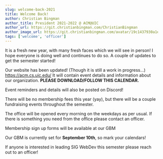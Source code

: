 ```yaml
---
slug: welcome-back-2021
title: Welcome Back!
author: Christian Bingman
author_title: President 2021-2022 @ ACM@UIC
author_url: https://git.christianbingman.com/ChristianBingman
author_image_url: https://git.christianbingman.com/avatar/19c1437930a1e9db7482a581fc45f60a?size=1160
tags: ['welcome', 'officer']
---
```

It is a fresh new year, with many fresh faces which we will see in person! I hope everyone is doing well and continues to do so. A couple of updates to get the semester started! 

Our website has been updated! (Though it is still a work in progress...) https://acm.cs.uic.edu/ It will contain event details and information about our organization. **PLEASE DOWNLOAD/FOLLOW THIS CALENDAR.**

Event reminders and details will also be posted on Discord!

There will be no membership fees this year (yay), but there will be a couple fundraising events throughout the semester.

The office will be opened every morning on the weekdays as per usual. If there is something you need from the office please contact an officer.

Membership sign up forms will be available at our GBM

Our GBM is currently set for **September 10th**, so mark your calendars!

If anyone is interested in leading SIG WebDev this semester please reach out to an officer!
